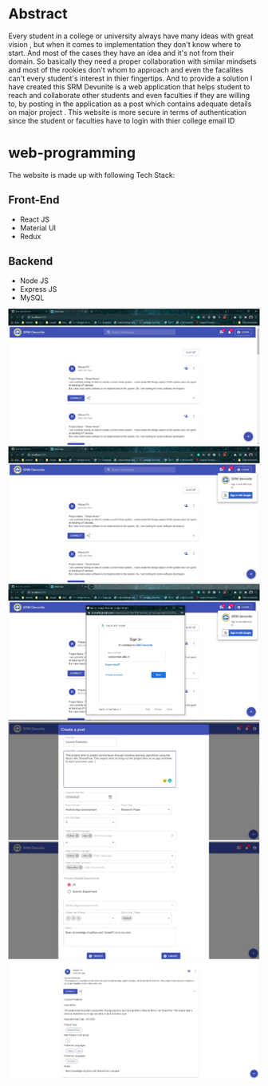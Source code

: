 # Abstract 

Every student in a college or university always have many ideas with great vision , but when it comes to implementation they don't know where to start. And most of the cases they have an idea and it's not from their domain. So basically they need a proper collaboration with similar mindsets and most of the rookies don't whom to approach and even the facalites can't every student's interest in thier fingertips. And to provide a solution I have created this SRM Devunite is a web application that helps student to reach and collaborate other students and even faculties if they are willing to, by posting in the application as a post which contains adequate details on major project . This website is more secure in terms of authentication since the student or faculties have to login with thier college email ID  

# web-programming

The website is made up with following Tech Stack:

## Front-End

* React JS
* Material UI
* Redux 

## Backend

* Node JS
* Express JS
* MySQL


![Alt text](https://github.com/direwolf006/web-programming/blob/master/screenshots/homescreen.JPG?raw=true "Home Page")
![Alt text](https://github.com/direwolf006/web-programming/blob/master/screenshots/SignInCard.JPG?raw=true "Sign In Card")
![Alt text](https://github.com/direwolf006/web-programming/blob/master/screenshots/GoogleAuth.JPG?raw=true "Google Authentication")
![Alt text](https://github.com/direwolf006/web-programming/blob/master/screenshots/createpost1.JPG?raw=true "Create Post 1")
![Alt text](https://github.com/direwolf006/web-programming/blob/master/screenshots/createpost2.JPG?raw=true "Create Post 2")
![Alt text](https://github.com/direwolf006/web-programming/blob/master/screenshots/post.JPG?raw=true "Post")
